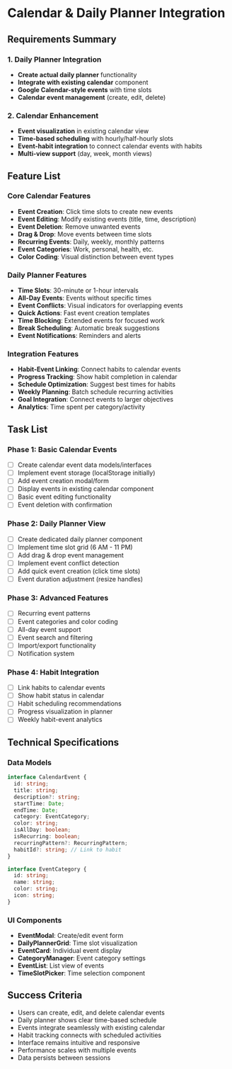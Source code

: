 # Calendar & Daily Planner Integration

## Requirements Summary

### 1. Daily Planner Integration
- **Create actual daily planner** functionality
- **Integrate with existing calendar** component
- **Google Calendar-style events** with time slots
- **Calendar event management** (create, edit, delete)

### 2. Calendar Enhancement
- **Event visualization** in existing calendar view
- **Time-based scheduling** with hourly/half-hourly slots
- **Event-habit integration** to connect calendar events with habits
- **Multi-view support** (day, week, month views)

## Feature List

### Core Calendar Features
- **Event Creation**: Click time slots to create new events
- **Event Editing**: Modify existing events (title, time, description)
- **Event Deletion**: Remove unwanted events
- **Drag & Drop**: Move events between time slots
- **Recurring Events**: Daily, weekly, monthly patterns
- **Event Categories**: Work, personal, health, etc.
- **Color Coding**: Visual distinction between event types

### Daily Planner Features
- **Time Slots**: 30-minute or 1-hour intervals
- **All-Day Events**: Events without specific times
- **Event Conflicts**: Visual indicators for overlapping events
- **Quick Actions**: Fast event creation templates
- **Time Blocking**: Extended events for focused work
- **Break Scheduling**: Automatic break suggestions
- **Event Notifications**: Reminders and alerts

### Integration Features
- **Habit-Event Linking**: Connect habits to calendar events
- **Progress Tracking**: Show habit completion in calendar
- **Schedule Optimization**: Suggest best times for habits
- **Weekly Planning**: Batch schedule recurring activities
- **Goal Integration**: Connect events to larger objectives
- **Analytics**: Time spent per category/activity

## Task List

### Phase 1: Basic Calendar Events
- [ ] Create calendar event data models/interfaces
- [ ] Implement event storage (localStorage initially)
- [ ] Add event creation modal/form
- [ ] Display events in existing calendar component
- [ ] Basic event editing functionality
- [ ] Event deletion with confirmation

### Phase 2: Daily Planner View
- [ ] Create dedicated daily planner component
- [ ] Implement time slot grid (6 AM - 11 PM)
- [ ] Add drag & drop event management
- [ ] Implement event conflict detection
- [ ] Add quick event creation (click time slots)
- [ ] Event duration adjustment (resize handles)

### Phase 3: Advanced Features
- [ ] Recurring event patterns
- [ ] Event categories and color coding
- [ ] All-day event support
- [ ] Event search and filtering
- [ ] Import/export functionality
- [ ] Notification system

### Phase 4: Habit Integration
- [ ] Link habits to calendar events
- [ ] Show habit status in calendar
- [ ] Habit scheduling recommendations
- [ ] Progress visualization in planner
- [ ] Weekly habit-event analytics

## Technical Specifications

### Data Models
```typescript
interface CalendarEvent {
  id: string;
  title: string;
  description?: string;
  startTime: Date;
  endTime: Date;
  category: EventCategory;
  color: string;
  isAllDay: boolean;
  isRecurring: boolean;
  recurringPattern?: RecurringPattern;
  habitId?: string; // Link to habit
}

interface EventCategory {
  id: string;
  name: string;
  color: string;
  icon: string;
}
```

### UI Components
- **EventModal**: Create/edit event form
- **DailyPlannerGrid**: Time slot visualization
- **EventCard**: Individual event display
- **CategoryManager**: Event category settings
- **EventList**: List view of events
- **TimeSlotPicker**: Time selection component

## Success Criteria
- Users can create, edit, and delete calendar events
- Daily planner shows clear time-based schedule
- Events integrate seamlessly with existing calendar
- Habit tracking connects with scheduled activities
- Interface remains intuitive and responsive
- Performance scales with multiple events
- Data persists between sessions